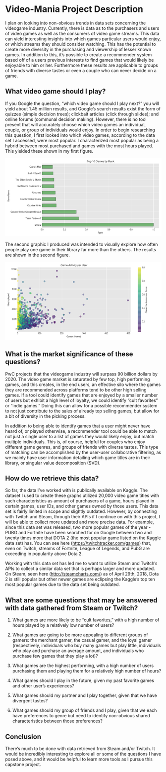 
# Video-Mania Project Description
I plan on looking into non-obvious trends in data sets concerning the videogame industry. Currently, there is data as to the purchasers and users of video games as well as the consumers of video game streams. This data can yield interesting insights into which games particular users would enjoy, or which streams they should consider watching. This has the potential to create more diversity in the purchasing and viewership of lesser known games. In addition to this, it’s possible to create a recommender system based off of a users previous interests to find games that would likely be enjoyable to him or her. Furthermore these results are applicable to groups of friends with diverse tastes or even a couple who can never decide on a game.

## What video game should I play?

If you Google the question, “which video game should I play next?” you will yield about 1.45 million results, and Google’s search results exist the form of quizzes (simple decision trees); clickbait articles (click through slides); and online forums (communal decision making). However, there is no tool present that will accurately choose which video games an individual, couple, or group of individuals would enjoy. In order to begin researching this question, I first looked into which video games, according to the data set I accessed, were most popular. I characterized most popular as being a hybrid between most purchased and games with the most hours played. This yielded these shown in my first figure. 

![](Figure1.png)

The second graphic I produced was intended to visually explore how often people play one game in their library far more than the others. The results are shown in the second figure. 

![](Figure2.png)

## What is the market significance of these questions?
PwC projects that the videogame industry will surpass 90 billion dollars by 2020. The video game market is saturated by few top, high performing games, and this creates, in the end users, an effective silo where the games they are recommended across platforms tend to be other high selling games. If a tool could identify games that are enjoyed by a smaller number of users but exhibit a high level of loyalty, we could identify “cult favorites” or “indie games.” Doing this can allow for a possible recommender system to not just contribute to the sales of already top selling games, but allow for a bit of diversity in the picking process.

In addition to being able to identify games that a user might never have heard of, or played otherwise, a recommender tool could be able to match not just a single user to a list of games they would likely enjoy, but match multiple individuals. This is, of course, helpful for couples who enjoy different game genres, and groups of friends with diverse tastes. This type of matching can be accomplished by the user-user collaborative filtering, as we mainly have user information detailing which game titles are in their library, or singular value decomposition (SVD).

## How do we retrieve this data?
So far, the data I’ve worked with is publically available on Kaggle. The dataset I used to create these graphs utilized 20,000 video game titles with such characteristics as amount of purchasers of a game, hours played in certain games, user IDs, and other games owned by those users. This data set is fairly limited in scope and slightly outdated. However, by connecting with Twitch and Steam, through their APIs if I continue on with this project, I will be able to collect more updated and more precise data. For example, since this data set was released, two more popular games of the year - PUBG and Fortnite have been searched for on Google between two and twenty times more that DOTA 2 (the most popular game listed on the Kaggle data set) has. You can see here (https://twitchtracker.com/games) that, even on Twitch, streams of Fortnite, League of Legends, and PubG are exceeding in popularity above Dota 2.

Working with this data set has led me to want to utilize Steam and Twitch’s APIs to collect a similar data set that is perhaps larger and more updated. On Steam, seen here (http://steamcharts.com/) as of April 29th, 2018, Dota 2 is still popular but other newer games are eclipsing the Kaggle’s top ten most popular games due to the data set being outdated.

## What are some questions that may be answered with data gathered from Steam or Twitch?

1. What games are more likely to be “cult favorites,” with a high number of hours played by a relatively low number of users?

2. What games are going to be more appealing to different groups of gamers: the merchant gamer, the casual gamer, and the loyal gamer (respectively, individuals who buy many games but play little, individuals who play and purchase an average amount, and individuals who purchase few games that they play a lot)?

3. What games are the highest performing, with a high number of users purchasing them and playing them for a relatively high number of hours?

4. What games should I play in the future, given my past favorite games and other user’s experiences?

5. What games should my partner and I play together, given that we have divergent tastes?

6. What games should my group of friends and I play, given that we each have preferences to genre but need to identify non-obvious shared characteristics between those preferences?

## Conclusion

There’s much to be done with data retrieved from Steam and/or Twitch. It would be incredibly interesting to explore all or some of the questions I have posed above, and it would be helpful to learn more tools as I pursue this capstone project.




